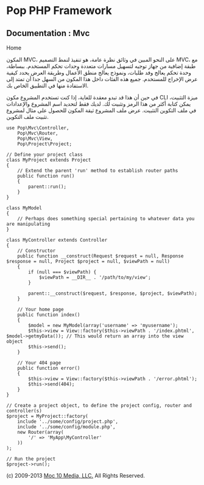 Pop PHP Framework
=================

Documentation : Mvc
-------------------

Home

المكون MVC، على النحو المبين في وثائق نظرة عامة، هو تنفيذ لنمط التصميم
MVC، مع طبقة إضافية من جهاز توجيه لتسهيل مسارات متعددة وحدات تحكم
المستخدم. ببساطة، وحدة تحكم يعالج وفد طلبات، ونموذج يعالج منطق الأعمال
وطريقة العرض يحدد كيفية عرض الإخراج للمستخدم. جميع هذه الفئات داخل هذا
المكون من السهل جدا أن تمتد إلى الاستفادة منها في التطبيق الخاص بك.

في حين أن هذا قد تبدو معقدة للغاية، إذا كنت تستخدم المشروع مكون CLI ميزة
التثبيت، يمكن كتابة أكثر من هذا الرمز وتثبيت لك. لديك فقط لتحديد اسم
المشروع والإعدادات في ملف التكوين التثبيت. عرض ملف المشروع ثيقة المكون
للحصول على مثال لمشروع تثبيت ملف التكوين.

    use Pop\Mvc\Controller,
        Pop\Mvc\Router,
        Pop\Mvc\View,
        Pop\Project\Project;

    // Define your project class
    class MyProject extends Project
    {
        // Extend the parent 'run' method to establish router paths
        public function run()
        {
            parent::run();
        }
    }

    class MyModel
    {
        // Perhaps does something special pertaining to whatever data you are manipulating
    }

    class MyController extends Controller
    {
        // Constructor
        public function __construct(Request $request = null, Response $response = null, Project $project = null, $viewPath = null)
        {
            if (null === $viewPath) {
                $viewPath = __DIR__ . '/path/to/my/view';
            }

            parent::__construct($request, $response, $project, $viewPath);
        }

        // Your home page
        public function index()
        {
            $model = new MyModel(array('username' => 'myusername');
            $this->view = View::factory($this->viewPath . '/index.phtml', $model->getmyData()); // This would return an array into the view object
            $this->send();
        }

        // Your 404 page
        public function error()
        {
            $this->view = View::factory($this->viewPath . '/error.phtml');
            $this->send(404);
        }
    }

    // Create a project object, to define the project config, router and controller(s)
    $project = MyProject::factory(
        include '../some/config/project.php',
        include '../some/config/module.php',
        new Router(array(
            '/' => 'MyApp\MyController'
        ))
    );

    // Run the project
    $project->run();

\(c) 2009-2013 [Moc 10 Media, LLC.](http://www.moc10media.com) All
Rights Reserved.

